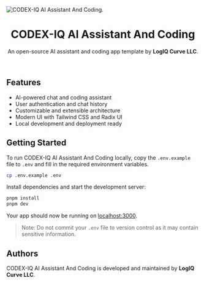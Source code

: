 <a>
  <img alt="CODEX-IQ AI Assistant And Coding." src="https://chat.vercel.ai/opengraph-image.png" />
  <h1 align="center">CODEX-IQ AI Assistant And Coding</h1>
</a>

<p align="center">
  An open-source AI assistant and coding app template by <strong>LogIQ Curve LLC</strong>.
</p>

<br/>

## Features

- AI-powered chat and coding assistant
- User authentication and chat history
- Customizable and extensible architecture
- Modern UI with Tailwind CSS and Radix UI
- Local development and deployment ready

## Getting Started

To run CODEX-IQ AI Assistant And Coding locally, copy the `.env.example` file to `.env` and fill in the required environment variables.

```bash
cp .env.example .env
```

Install dependencies and start the development server:

```bash
pnpm install
pnpm dev
```

Your app should now be running on [localhost:3000](http://localhost:3000/).

> Note: Do not commit your `.env` file to version control as it may contain sensitive information.

## Authors

CODEX-IQ AI Assistant And Coding is developed and maintained by <strong>LogIQ Curve LLC</strong>.
